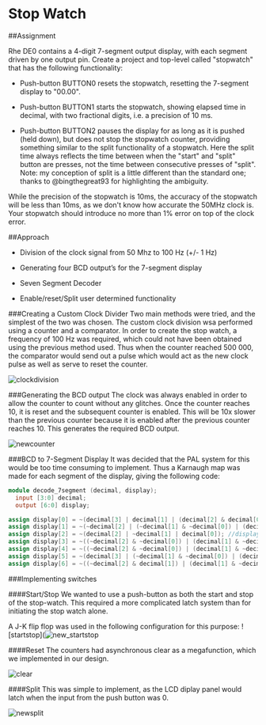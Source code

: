 # Stop Watch

##Assignment

Rhe DE0 contains a 4-digit 7-segment output display, with each segment driven by one output pin. Create a project and top-level called "stopwatch" that has the following functionality:

* Push-button BUTTON0 resets the stopwatch, resetting the 7-segment display to "00.00".

* Push-button BUTTON1 starts the stopwatch, showing elapsed time in decimal, with two fractional digits, i.e. a precision of 10 ms.

* Push-button BUTTON2 pauses the display for as long as it is pushed (held down), but does not stop the stopwatch counter, providing something similar to the split functionality of a stopwatch. Here the split time always reflects the time between when the "start" and "split" button are presses, not the time between consecutive presses of "split". Note: my conception of split is a little different than the standard one; thanks to @bingthegreat93 for highlighting the ambiguity.

While the precision of the stopwatch is 10ms, the accuracy of the stopwatch will be less than 10ms, as we don't know how accurate the 50MHz clock is. Your stopwatch should introduce no more than 1% error on top of the clock error.

##Approach
* Division of the clock signal from 50 Mhz to 100 Hz (+/- 1 Hz)

* Generating four BCD output’s for the 7-segment display

* Seven Segment Decoder

* Enable/reset/Split user determined functionality
 
###Creating a Custom Clock Divider
Two main methods were tried, and the simplest of the two was chosen. The custom clock division wsa performed using a counter and a comparator. In order to create the stop watch, a frequency of 100 Hz was required, which could not have been obtained using the previous method used. Thus when the counter reached 500 000, the comparator would send out a pulse which would act as the new clock pulse as well as serve to reset the counter.

![clockdivision](https://cloud.githubusercontent.com/assets/17357371/13903968/f052eed4-ee87-11e5-9ced-255dfb3434ba.png)

###Generating the BCD output
The clock was always enabled in order to allow the counter to count without any glitches. Once the counter reaches 10, it is reset and the subsequent counter is enabled. This will be 10x slower than the previous counter because it is enabled after the previous counter reaches 10. This generates the required BCD output.

![newcounter](https://cloud.githubusercontent.com/assets/17357371/13904854/1e587c68-eea6-11e5-9006-c138f62cc9c6.PNG)

###BCD to 7-Segment Display
It was decided that the PAL system for this would be too time consuming to implement. Thus a Karnaugh map was made for each segment of the display, giving the following code:

```Verilog
module decode_7segment (decimal, display);
  input [3:0] decimal;
  output [6:0] display;

assign display[0] = ~(decimal[3] | decimal[1] | (decimal[2] & decimal[0]) | (~decimal[2] & ~decimal[0])); //display[0] is a
assign display[1] = ~(~decimal[2] | (~decimal[1] & ~decimal[0]) | (decimal[1] & decimal[0])); //display[1] is b
assign display[2] = ~(decimal[2] | ~decimal[1] | decimal[0]); //display[2] is c
assign display[3] = ~((~decimal[2] & ~decimal[0]) | (decimal[1] & ~decimal[0]) | (decimal[2] & ~decimal[1] & decimal[0]) | (~decimal[2] & decimal[1]) | decimal[3]); //display[3] is d
assign display[4] = ~((~decimal[2] & ~decimal[0]) | (decimal[1] & ~decimal[0])); //display[4] is e
assign display[5] = ~(decimal[3] | (~decimal[1] & ~decimal[0]) | (decimal[2] & ~decimal[1]) | (decimal[2] & ~decimal[0])); //display[5] is f
assign display[6] = ~((~decimal[2] & decimal[1]) | (decimal[1] & ~decimal[0]) | (decimal[2] & ~decimal[1]) | decimal[3])

```

###Implementing switches

####Start/Stop
We wanted to use a push-button as both the start and stop of the stop-watch. This required a more complicated latch system than for initiating the stop watch alone.

A J-K flip flop was used in the following configuration for this purpose:
![startstop](![new_startstop](https://cloud.githubusercontent.com/assets/17357371/13904803/62b658dc-eea4-11e5-8b9b-c3008d58819d.png)

####Reset
The counters had asynchronous clear as a megafunction, which we implemented in our design.

![clear](https://cloud.githubusercontent.com/assets/17357371/13904021/23fb8ba4-ee8a-11e5-9e4d-b1abe1ea5ae6.png)

####Split
This was simple to implement, as the LCD diplay panel would latch when the input from the push button was 0.

![newsplit](https://cloud.githubusercontent.com/assets/17357371/13904825/de0aef66-eea4-11e5-922b-9183bfe037ae.png)
